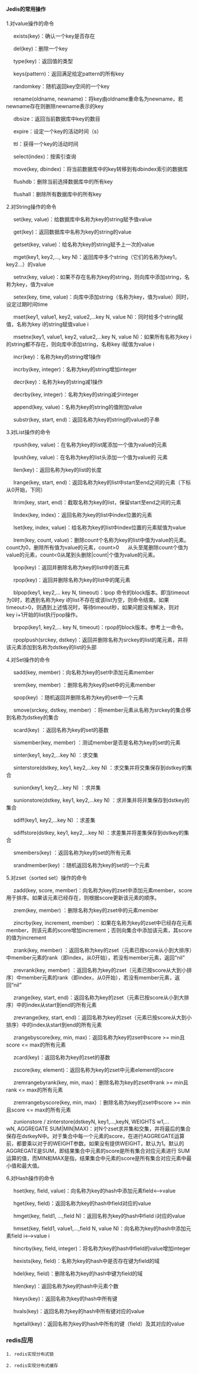 ###

#### Jedis的常用操作

1.对value操作的命令

     exists(key)：确认一个key是否存在

     del(key)：删除一个key

     type(key)：返回值的类型

     keys(pattern)：返回满足给定pattern的所有key

     randomkey：随机返回key空间的一个key

     rename(oldname, newname)：将key由oldname重命名为newname，若newname存在则删除newname表示的key

     dbsize：返回当前数据库中key的数目

     expire：设定一个key的活动时间（s）

     ttl：获得一个key的活动时间

     select(index)：按索引查询

     move(key, dbindex)：将当前数据库中的key转移到有dbindex索引的数据库

     flushdb：删除当前选择数据库中的所有key

     flushall：删除所有数据库中的所有key

2.对String操作的命令

     set(key, value)：给数据库中名称为key的string赋予值value

     get(key)：返回数据库中名称为key的string的value

     getset(key, value)：给名称为key的string赋予上一次的value

     mget(key1, key2,…, key N)：返回库中多个string（它们的名称为key1，key2…）的value

     setnx(key, value)：如果不存在名称为key的string，则向库中添加string，名称为key，值为value

     setex(key, time, value)：向库中添加string（名称为key，值为value）同时，设定过期时间time

     mset(key1, value1, key2, value2,…key N, value N)：同时给多个string赋值，名称为key i的string赋值value i

     msetnx(key1, value1, key2, value2,…key N, value N)：如果所有名称为key i的string都不存在，则向库中添加string，名称key i赋值为value i

     incr(key)：名称为key的string增1操作

     incrby(key, integer)：名称为key的string增加integer

     decr(key)：名称为key的string减1操作

     decrby(key, integer)：名称为key的string减少integer

     append(key, value)：名称为key的string的值附加value

     substr(key, start, end)：返回名称为key的string的value的子串

3.对List操作的命令

     rpush(key, value)：在名称为key的list尾添加一个值为value的元素

     lpush(key, value)：在名称为key的list头添加一个值为value的 元素

     llen(key)：返回名称为key的list的长度

     lrange(key, start, end)：返回名称为key的list中start至end之间的元素（下标从0开始，下同）

     ltrim(key, start, end)：截取名称为key的list，保留start至end之间的元素

     lindex(key, index)：返回名称为key的list中index位置的元素

     lset(key, index, value)：给名称为key的list中index位置的元素赋值为value

     lrem(key, count, value)：删除count个名称为key的list中值为value的元素。count为0，删除所有值为value的元素，count>0      从头至尾删除count个值为value的元素，count<0从尾到头删除|count|个值为value的元素。

     lpop(key)：返回并删除名称为key的list中的首元素

     rpop(key)：返回并删除名称为key的list中的尾元素

     blpop(key1, key2,… key N, timeout)：lpop 命令的block版本。即当timeout为0时，若遇到名称为key i的list不存在或该list为空，则命令结束。如果 timeout>0，则遇到上述情况时，等待timeout秒，如果问题没有解决，则对key i+1开始的list执行pop操作。

     brpop(key1, key2,… key N, timeout)：rpop的block版本。参考上一命令。

     rpoplpush(srckey, dstkey)：返回并删除名称为srckey的list的尾元素，并将该元素添加到名称为dstkey的list的头部

4.对Set操作的命令

     sadd(key, member)：向名称为key的set中添加元素member

     srem(key, member) ：删除名称为key的set中的元素member

     spop(key) ：随机返回并删除名称为key的set中一个元素

     smove(srckey, dstkey, member) ：将member元素从名称为srckey的集合移到名称为dstkey的集合

     scard(key) ：返回名称为key的set的基数

     sismember(key, member) ：测试member是否是名称为key的set的元素

     sinter(key1, key2,…key N) ：求交集

     sinterstore(dstkey, key1, key2,…key N) ：求交集并将交集保存到dstkey的集合

     sunion(key1, key2,…key N) ：求并集

     sunionstore(dstkey, key1, key2,…key N) ：求并集并将并集保存到dstkey的集合

     sdiff(key1, key2,…key N) ：求差集

     sdiffstore(dstkey, key1, key2,…key N) ：求差集并将差集保存到dstkey的集合

     smembers(key) ：返回名称为key的set的所有元素

     srandmember(key) ：随机返回名称为key的set的一个元素

5.对zset（sorted set）操作的命令

     zadd(key, score, member)：向名称为key的zset中添加元素member，score用于排序。如果该元素已经存在，则根据score更新该元素的顺序。

     zrem(key, member) ：删除名称为key的zset中的元素member

     zincrby(key, increment, member) ：如果在名称为key的zset中已经存在元素member，则该元素的score增加increment；否则向集合中添加该元素，其score的值为increment

     zrank(key, member) ：返回名称为key的zset（元素已按score从小到大排序）中member元素的rank（即index，从0开始），若没有member元素，返回“nil”

     zrevrank(key, member) ：返回名称为key的zset（元素已按score从大到小排序）中member元素的rank（即index，从0开始），若没有member元素，返回“nil”

     zrange(key, start, end)：返回名称为key的zset（元素已按score从小到大排序）中的index从start到end的所有元素

     zrevrange(key, start, end)：返回名称为key的zset（元素已按score从大到小排序）中的index从start到end的所有元素

     zrangebyscore(key, min, max)：返回名称为key的zset中score >= min且score <= max的所有元素

     zcard(key)：返回名称为key的zset的基数

     zscore(key, element)：返回名称为key的zset中元素element的score

     zremrangebyrank(key, min, max)：删除名称为key的zset中rank >= min且rank <= max的所有元素

     zremrangebyscore(key, min, max) ：删除名称为key的zset中score >= min且score <= max的所有元素

     zunionstore / zinterstore(dstkeyN, key1,…,keyN, WEIGHTS w1,…wN, AGGREGATE SUM|MIN|MAX)：对N个zset求并集和交集，并将最后的集合保存在dstkeyN中。对于集合中每一个元素的score，在进行AGGREGATE运算前，都要乘以对于的WEIGHT参数。如果没有提供WEIGHT，默认为1。默认的AGGREGATE是SUM，即结果集合中元素的score是所有集合对应元素进行 SUM运算的值，而MIN和MAX是指，结果集合中元素的score是所有集合对应元素中最小值和最大值。

6.对Hash操作的命令

     hset(key, field, value)：向名称为key的hash中添加元素field<—>value

     hget(key, field)：返回名称为key的hash中field对应的value

     hmget(key, field1, …,field N)：返回名称为key的hash中field i对应的value

     hmset(key, field1, value1,…,field N, value N)：向名称为key的hash中添加元素field i<—>value i

     hincrby(key, field, integer)：将名称为key的hash中field的value增加integer

     hexists(key, field)：名称为key的hash中是否存在键为field的域

     hdel(key, field)：删除名称为key的hash中键为field的域

     hlen(key)：返回名称为key的hash中元素个数

     hkeys(key)：返回名称为key的hash中所有键

     hvals(key)：返回名称为key的hash中所有键对应的value

     hgetall(key)：返回名称为key的hash中所有的键（field）及其对应的value


### redis应用

    1. redis实现分布式锁
    
    2. redis实现分布式缓存

